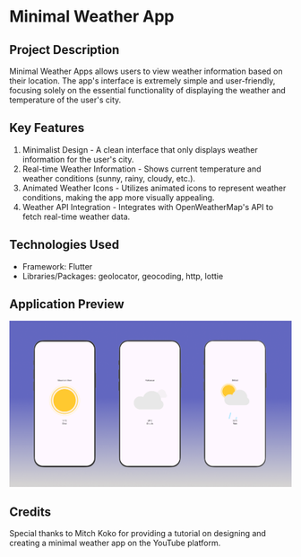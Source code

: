 # Minimal Weather App

## Project Description
Minimal Weather Apps allows users to view weather information based on their location. The app's interface is extremely simple and user-friendly, focusing solely on the essential functionality of displaying the weather and temperature of the user's city.

## Key Features
1. Minimalist Design - A clean interface that only displays weather information for the user's city.
2. Real-time Weather Information - Shows current temperature and weather conditions (sunny, rainy, cloudy, etc.).
3. Animated Weather Icons - Utilizes animated icons to represent weather conditions, making the app more visually appealing.
4. Weather API Integration - Integrates with OpenWeatherMap's API to fetch real-time weather data.

## Technologies Used
* Framework: Flutter
* Libraries/Packages: geolocator, geocoding, http, lottie

## Application Preview
<img src=https://github.com/dwikadewanta/Minimal-Weather/blob/master/assets/screenshot_app.png>

## Credits
Special thanks to Mitch Koko for providing a tutorial on designing and creating a minimal weather app on the YouTube platform.

